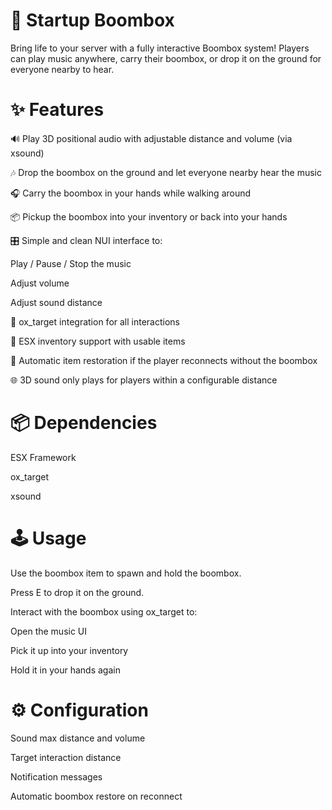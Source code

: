 # 🎵 Startup Boombox
Bring life to your server with a fully interactive Boombox system!
Players can play music anywhere, carry their boombox, or drop it on the ground for everyone nearby to hear.

# ✨ Features
🔊 Play 3D positional audio with adjustable distance and volume (via xsound)

🎶 Drop the boombox on the ground and let everyone nearby hear the music

🎧 Carry the boombox in your hands while walking around

📦 Pickup the boombox into your inventory or back into your hands

🎛️ Simple and clean NUI interface to:

Play / Pause / Stop the music

Adjust volume

Adjust sound distance

🎯 ox_target integration for all interactions

💾 ESX inventory support with usable items

🔄 Automatic item restoration if the player reconnects without the boombox

🌐 3D sound only plays for players within a configurable distance

# 📦 Dependencies
ESX Framework

ox_target

xsound

# 🕹️ Usage
Use the boombox item to spawn and hold the boombox.

Press E to drop it on the ground.

Interact with the boombox using ox_target to:

Open the music UI

Pick it up into your inventory

Hold it in your hands again

# ⚙️ Configuration
Sound max distance and volume

Target interaction distance

Notification messages

Automatic boombox restore on reconnect

